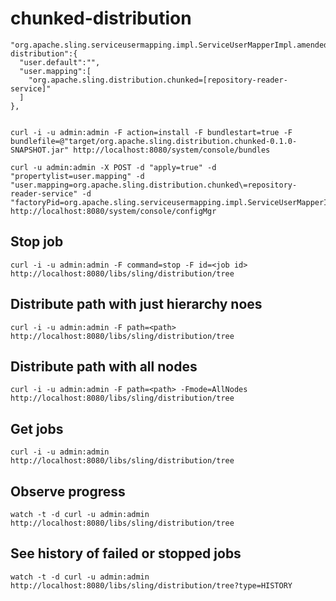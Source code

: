 # chunked-distribution


    "org.apache.sling.serviceusermapping.impl.ServiceUserMapperImpl.amended~chunked-distribution":{
      "user.default":"",
      "user.mapping":[
        "org.apache.sling.distribution.chunked=[repository-reader-service]"
      ]
    },

    
    curl -i -u admin:admin -F action=install -F bundlestart=true -F bundlefile=@"target/org.apache.sling.distribution.chunked-0.1.0-SNAPSHOT.jar" http://localhost:8080/system/console/bundles

    curl -u admin:admin -X POST -d "apply=true" -d "propertylist=user.mapping" -d "user.mapping=org.apache.sling.distribution.chunked\=repository-reader-service" -d "factoryPid=org.apache.sling.serviceusermapping.impl.ServiceUserMapperImpl.amended" http://localhost:8080/system/console/configMgr
    
    
## Stop job

    curl -i -u admin:admin -F command=stop -F id=<job id> http://localhost:8080/libs/sling/distribution/tree  
    
## Distribute path with just hierarchy noes

    curl -i -u admin:admin -F path=<path> http://localhost:8080/libs/sling/distribution/tree
    
## Distribute path with all nodes

    curl -i -u admin:admin -F path=<path> -Fmode=AllNodes http://localhost:8080/libs/sling/distribution/tree
    

## Get jobs
    
    curl -i -u admin:admin http://localhost:8080/libs/sling/distribution/tree 
    
## Observe progress
    
    watch -t -d curl -u admin:admin http://localhost:8080/libs/sling/distribution/tree

## See history of failed or stopped jobs
    
    watch -t -d curl -u admin:admin http://localhost:8080/libs/sling/distribution/tree?type=HISTORY
